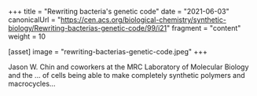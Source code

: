 +++
title = "Rewriting bacteria's genetic code"
date = "2021-06-03"
canonicalUrl = "https://cen.acs.org/biological-chemistry/synthetic-biology/Rewriting-bacterias-genetic-code/99/i21"
fragment = "content"
weight = 10

[asset]
    image = "rewriting-bacterias-genetic-code.jpeg"
+++

Jason W. Chin and coworkers at the MRC Laboratory of Molecular Biology and 
the ... of cells being able to make completely synthetic polymers and 
macrocycles...
